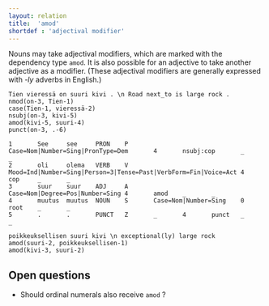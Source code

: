 ```yaml
---
layout: relation
title:  'amod'
shortdef : 'adjectival modifier'
---
```


Nouns may take adjectival modifiers, which are marked with the
dependency type `amod`. It is also possible for an adjective to take
another adjective as a modifier. (These adjectival modifiers are
generally expressed with _-ly_ adverbs in English.)

<!-- fname:amod_noun.pdf -->
~~~ sdparse
Tien vieressä on suuri kivi . \n Road next_to is large rock .
nmod(on-3, Tien-1)
case(Tien-1, vieressä-2)
nsubj(on-3, kivi-5)
amod(kivi-5, suuri-4)
punct(on-3, .-6)
~~~

~~~ conllu
1       See     see     PRON    P       Case=Nom|Number=Sing|PronType=Dem       4       nsubj:cop       _       _
2       oli     olema   VERB    V       Mood=Ind|Number=Sing|Person=3|Tense=Past|VerbForm=Fin|Voice=Act 4       cop     _       _
3       suur    suur    ADJ     A       Case=Nom|Degree=Pos|Number=Sing 4       amod    _       _
4       muutus  muutus  NOUN    S       Case=Nom|Number=Sing    0       root    _       _
5       .       .       PUNCT   Z       _       4       punct   _       _
~~~

<!-- TODO: HUNGARIAN -->

<!-- fname:amod_adjective.pdf -->
~~~ sdparse
poikkeuksellisen suuri kivi \n exceptional(ly) large rock
amod(suuri-2, poikkeuksellisen-1)
amod(kivi-3, suuri-2)
~~~

<!-- TODO: ESTONIAN AND HUNGARIAN -->

## Open questions 

* Should ordinal numerals also receive `amod` ?
